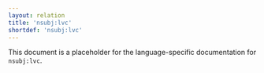 ```yaml
---
layout: relation
title: 'nsubj:lvc'
shortdef: 'nsubj:lvc'
---
```


This document is a placeholder for the language-specific documentation
for `nsubj:lvc`.
